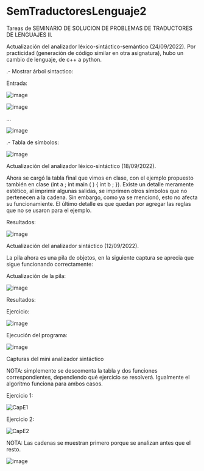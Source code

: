 # SemTraductoresLenguaje2
Tareas de SEMINARIO DE SOLUCION DE PROBLEMAS DE TRADUCTORES DE LENGUAJES II.

Actualización del analizador léxico-sintáctico-semántico (24/09/2022).
Por practicidad (generación de código similar en otra asignatura), hubo un cambio de lenguaje, de c++ a python.

.- Mostrar árbol sintactico: 

  Entrada: 
  
  ![image](https://user-images.githubusercontent.com/111928650/197617926-2c76c06c-ef26-4cfb-820e-3d22dd2245ca.png)


![image](https://user-images.githubusercontent.com/111928650/197617652-8c934247-5d2f-42c3-b6ae-717d8f82b9bc.png)

...

![image](https://user-images.githubusercontent.com/111928650/197617777-14333dec-6ee2-439a-a890-703a75ce15c4.png)

.- Tabla de símbolos: 

![image](https://user-images.githubusercontent.com/111928650/197618290-371d8018-76cf-43c1-a141-c4645f0b79e7.png)


Actualización del analizador léxico-sintáctico (18/09/2022).

Ahora se cargó la tabla final que vimos en clase, con el ejemplo propuesto también en clase (int a ; int main ( ) { int b ; }).
Existe un detalle meramente estético, al imprimir algunas salidas, se imprimen otros símbolos que no pertenecen a la cadena. 
Sin embargo, como ya se mencionó, esto no afecta su funcionamiente.
El último detalle es que quedan por agregar las reglas que no se usaron para el ejemplo.

Resultados: 

![image](https://user-images.githubusercontent.com/111928650/190950474-217d4178-40f3-4bef-918d-05d65b7d7aca.png)



Actualización del analizador sintáctico (12/09/2022). 

La pila ahora es una pila de objetos, en la siguiente captura se aprecia que sigue funcionando correctamente:

Actualización de la pila:

![image](https://user-images.githubusercontent.com/111928650/189787353-c5bc14ca-20cf-43de-aa2e-628e186fbdad.png)

Resultados:


  Ejercicio: 
  
  ![image](https://user-images.githubusercontent.com/111928650/189787812-23d4f975-08ae-43a6-8547-3806ebfd101d.png)

  Ejecución del programa:
  
  ![image](https://user-images.githubusercontent.com/111928650/189787982-216e5bc3-ca78-45b7-8869-8e35358d1c39.png)


Capturas del mini analizador sintáctico

NOTA: simplemente se descomenta la tabla y dos funciones correspondientes, dependiendo qué ejercicio se resolverá. Igualmente el algoritmo funciona para ambos casos.

Ejercicio 1:

![CapE1](https://user-images.githubusercontent.com/111928650/187588633-748a351f-b341-47f9-b833-d579f702baf2.png)

Ejercicio 2: 

![CapE2](https://user-images.githubusercontent.com/111928650/187588650-e0800aee-3c4e-442e-ae10-bf232d6cd204.png)

NOTA: Las cadenas se muestran primero porque se analizan antes que el resto.

![image](https://user-images.githubusercontent.com/111928650/186288878-e1410b03-a7ff-4aa3-8e17-96c29b945b7c.png)


